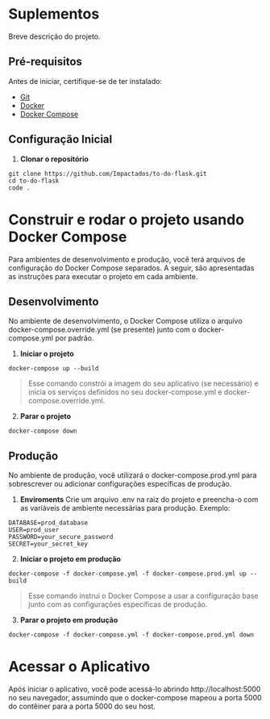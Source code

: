 # Suplementos

Breve descrição do projeto.

## Pré-requisitos

Antes de iniciar, certifique-se de ter instalado:

- [Git](https://git-scm.com/)
- [Docker](https://www.docker.com/)
- [Docker Compose](https://docs.docker.com/compose/)

## Configuração Inicial

1. **Clonar o repositório**

```
git clone https://github.com/Impactados/to-do-flask.git
cd to-do-flask
code .
```

# Construir e rodar o projeto usando Docker Compose
Para ambientes de desenvolvimento e produção, você terá arquivos de configuração do Docker Compose separados. A seguir, são apresentadas as instruções para executar o projeto em cada ambiente.

## Desenvolvimento
No ambiente de desenvolvimento, o Docker Compose utiliza o arquivo docker-compose.override.yml (se presente) junto com o docker-compose.yml por padrão.

1. **Iniciar o projeto**
```
docker-compose up --build
```
> Esse comando constrói a imagem do seu aplicativo (se necessário) e inicia os serviços definidos no seu docker-compose.yml e docker-compose.override.yml.

2. **Parar o projeto**
```
docker-compose down
```

## Produção
No ambiente de produção, você utilizará o docker-compose.prod.yml para sobrescrever ou adicionar configurações específicas de produção.
1. **Enviroments**
Crie um arquivo .env na raiz do projeto e preencha-o com as variáveis de ambiente necessárias para produção. Exemplo:
```
DATABASE=prod_database
USER=prod_user
PASSWORD=your_secure_password
SECRET=your_secret_key
```

2. **Iniciar o projeto em produção**
```
docker-compose -f docker-compose.yml -f docker-compose.prod.yml up --build
```
> Esse comando instrui o Docker Compose a usar a configuração base junto com as configurações específicas de produção.

3. **Parar o projeto em produção**
```
docker-compose -f docker-compose.yml -f docker-compose.prod.yml down
```

# Acessar o Aplicativo
Após iniciar o aplicativo, você pode acessá-lo abrindo http://localhost:5000 no seu navegador, assumindo que o docker-compose mapeou a porta 5000 do contêiner para a porta 5000 do seu host.

